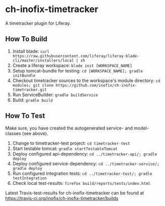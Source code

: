 # ch-inofix-timetracker
A timetracker plugin for Liferay.

## How To Build
1. Install blade: `curl https://raw.githubusercontent.com/liferay/liferay-blade-cli/master/installers/local | sh`
1. Create a liferay workspace: `blade init [WORKSPACE_NAME]`
1. Setup tomcat-bundle for testing: `cd [WORKSPACE_NAME]; gradle initBundle`
1. Checkout timetracker sources to the workspace's module directory: `cd modules; git clone https://github.com/inofix/ch-inofix-timetracker.git`
1. Run ServiceBuilder: `gradle buildService`
1. Build: `gradle build`


## How To Test

Make sure, you have created the autogenerated service- and model-classes (see above).

1. Change to timetracker-test project: `cd timetracker-test`
1. Start testable tomcat: `gradle startTestableTomcat`
1. Deploy configured api-dependency: `cd ../timetracker-api/; gradle deploy`
1. Deploy configured service-dependency: `cd ../timetracker-service/; gradle deploy`
1. Run configured integration tests: `cd ../timetracker-test/; gradle testIntegration`
1. Check local test-results: `firefox build/reports/tests/index.html`

Latest Travis-test-results for ch-inofix-timetracker can be found at https://travis-ci.org/inofix/ch-inofix-timetracker/builds

